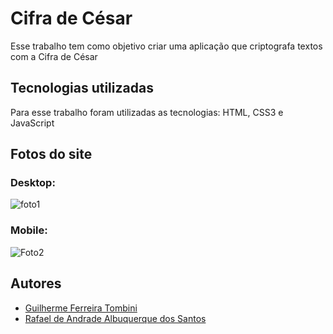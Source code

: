 
# Cifra de César

Esse trabalho tem como objetivo criar uma aplicação que criptografa textos com a Cifra de César



## Tecnologias utilizadas

Para esse trabalho foram utilizadas as tecnologias:
HTML, CSS3 e JavaScript



## Fotos do site

### Desktop:
![foto1](https://user-images.githubusercontent.com/85890520/204046940-8ddfd124-f2c0-44a1-8a03-e66624255a18.png)

### Mobile:
![Foto2](https://user-images.githubusercontent.com/85890520/204049423-1622b086-3378-4244-8042-6337289fc224.png)



## Autores

- [Guilherme Ferreira Tombini](https://www.github.com/Guilherme-Ferreira-Tombini)
- [Rafael de Andrade Albuquerque dos Santos](https://github.com/RafaelAlbuquerque7)
